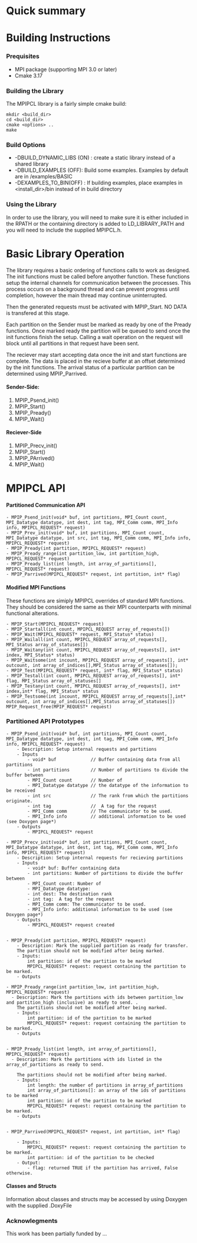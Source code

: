 # Quick summary

# Building Instructions
### Prequisites
- MPI package (supporting MPI 3.0 or later)
- Cmake 3.17

### Building the Library
The MPIPCL library is a fairly simple cmake build:
```
mkdir <build_dir>
cd <build_dir>
cmake <options> ..
make
```

### Build Options
 - -DBUILD_DYNAMIC_LIBS (ON) : create a static library instead of a shared library
 - -DBUILD_EXAMPLES (OFF): Build some examples. Examples by default are in <build>/examples/BASIC
 - -DEXAMPLES_TO_BIN(OFF) : If building examples, place examples in <install_dir>/bin instead of in build directory 

### Using the Library
In order to use the library, you will need to make sure it is either included in the RPATH or the containing directory is added to LD_LIBRARY_PATH
and you will need to include the supplied MPIPCL.h.  

# Basic Library Operation
The library requires a basic ordering of functions calls to work as designed. The init functions must be called before anyother function. These functions setup the internal channels for communication between the processes. This process occurs on a background thread and can prevent progress until completion, however the main thread may continue uninterrupted. 

Then the generated requests must be activated with MPIP_Start. NO DATA is transfered at this stage. 

Each partition on the Sender must be marked as ready by one of the Pready functions. Once marked ready the partition will be queued to send once the init functions finish the setup. Calling a wait operation on the request will block until all partitions in that request have been sent. 

The reciever may start accepting data once the init and start functions are complete. The data is placed in the recieve buffer at an offset determined by the init functions. The arrival status of a particular partition can be determined using MPIP_Parrived. 

####  Sender-Side:
1. MPIP_Psend_init()
2. MPIP_Start()
3. MPIP_Pready()
4. MPIP_Wait()

#### Reciever-Side
1. MPIP_Precv_init()
1. MPIP_Start()
1. MPIP_PArrived()
1. MPIP_Wait()

# MPIPCL API

#### Partitioned Communication API
```
- MPIP_Psend_init(void* buf, int partitions, MPI_Count count, MPI_Datatype datatype, int dest, int tag, MPI_Comm comm, MPI_Info info, MPIPCL_REQUEST* request)
- MPIP_Prev_init(void* buf, int partitions, MPI_Count count, MPI_Datatype datatype, int src, int tag, MPI_Comm comm, MPI_Info info, MPIPCL_REQUEST* request)
- MPIP_Pready(int partition, MPIPCL_REQUEST* request)
- MPIP_Pready_range(int partition_low, int partition_high, MPIPCL_REQUEST* request)
- MPIP_Pready_list(int length, int array_of_partitions[], MPIPCL_REQUEST* request)
- MPIP_Parrived(MPIPCL_REQUEST* request, int partition, int* flag)
```

#### Modified MPI Functions 
These functions are simiply MPIPCL overrides of standard MPI functions. They should be considered the same as their MPI counterparts with minimal functional alterations. 
```
- MPIP_Start(MPIPCL_REQUEST* request)
- MPIP_Startall(int count, MPIPCL_REQUEST array_of_requests[])
- MPIP_Wait(MPIPCL_REQUEST* request, MPI_Status* status)
- MPIP_Wailall(int count, MPIPCL_REQUEST array_of_requests[], MPI_Status array_of_statuses[])
- MPIP_Waitany(int count, MPIPCL_REQUEST array_of_requests[], int* index, MPI_Status* status)
- MPIP_Waitsome(int incount, MPIPCL_REQUEST array_of_requests[], int* outcount, int array_of_indices[],MPI_Status array_of_statuses[]);
- MPIP_Test(MPIPCL_REQUEST* request, int* flag, MPI_Status* status)
- MPIP_Testall(int count, MPIPCL_REQUEST array_of_requests[], int* flag, MPI_Status array_of_statuses[]
- MPIP_Testany(int count, MPIPCL_REQUEST array_of_requests[], int* index,int* flag, MPI_Status* status
- MPIP_Testsome(int incount, MPIPCL_REQUEST array_of_requests[],int* outcount, int array_of_indices[],MPI_Status array_of_statuses[])
MPIP_Request_free(MPIP_REQUEST* request)
```
### Partitioned API Prototypes
```
- MPIP_Psend_init(void* buf, int partitions, MPI_Count count, MPI_Datatype datatype, int dest, int tag, MPI_Comm comm, MPI_Info info, MPIPCL_REQUEST* request)
    - Description: Setup internal requests and partitions
    - Inputs
        - void* buf             // Buffer containing data from all partitions
        - int partitions        // Number of partitions to divide the buffer between
        - MPI_Count count       // Number of 
        - MPI_Datatype datatype // the datatype of the information to be received
        - int src               // The rank from which the partitions originate. 
        - int tag               //  A tag for the request
        - MPI_Comm comm         // The communicator to be used. 
        - MPI_Info info         // additional information to be used (see Doxygen page*)
    - Outputs
        - MPIPCL_REQUEST* request 

- MPIP_Precv_init(void* buf, int partitions, MPI_Count count, MPI_Datatype datatype, int dest, int tag, MPI_Comm comm, MPI_Info info, MPIPCL_REQUEST* request)
    - Description: Setup internal requests for recieving partitions 
    - Inputs
        - void* buf: Buffer containing data
        - int partitions: Number of partitions to divide the buffer between
        - MPI_Count count: Number of 
        - MPI_Datatype datatype:  
        - int dest: The destination rank
        - int tag:  A tag for the request
        - MPI_Comm comm: The communicator to be used. 
        - MPI_Info info: additional information to be used (see Doxygen page*)
    - Outputs
        - MPIPCL_REQUEST* request created 


- MPIP_Pready(int partition, MPIPCL_REQUEST* request)
    - Description: Mark the supplied partition as ready for transfer. 
    The partition should not be modified after being marked. 
    - Inputs: 
        int partition: id of the partition to be marked
        MPIPCL_REQUEST* request: request containing the partition to be marked.        
    - Outputs

- MPIP_Pready_range(int partition_low, int partition_high, MPIPCL_REQUEST* request)
  - Description: Mark the partitions with ids between partition_low and partition_high (inclusive) as ready to send. . 
    The partitions should not be modified after being marked. 
    - Inputs: 
        int partition: id of the partition to be marked
        MPIPCL_REQUEST* request: request containing the partition to be marked.        
    - Outputs


- MPIP_Pready_list(int length, int array_of_partitions[], MPIPCL_REQUEST* request)
  - Description: Mark the partitions with ids listed in the array_of_partitions as ready to send.

    The partitions should not be modified after being marked. 
    - Inputs: 
        int length: the number of partitions in array_of_partitions
        int array_of_partitions[]: an array of the ids of partitions to be marked
        int partition: id of the partition to be marked
        MPIPCL_REQUEST* request: request containing the partition to be marked.        
    - Outputs


- MPIP_Parrived(MPIPCL_REQUEST* request, int partition, int* flag)
    
    - Inputs: 
        MPIPCL_REQUEST* request: request containing the partition to be marked.
        int partition: id of the partition to be checked
    - Output:
        - flag: returned TRUE if the partition has arrived, False otherwise. 
```
#### Classes and Structs
Information about classes and structs may be accessed by using Doxygen with the supplied .DoxyFile


### Acknowlegments
This work has been partially funded by ...